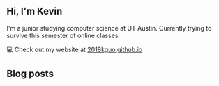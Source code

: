 ## Hi, I'm Kevin

I'm a junior studying computer science at UT Austin. Currently trying to survive this semester of online classes.

💻 Check out my website at [2018kguo.github.io](https://2018kguo.github.io/)

## Blog posts

<!-- BLOG-POST-LIST:START -->
<!-- BLOG-POST-LIST:END -->
